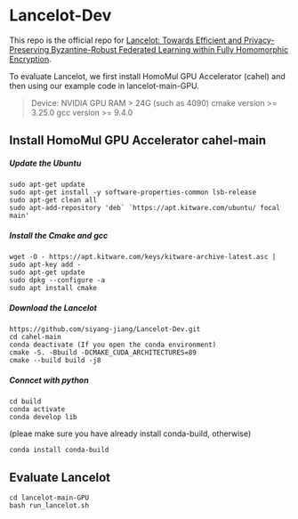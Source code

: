 # Lancelot-Dev
This repo is the official repo for [Lancelot: Towards Efficient and Privacy-Preserving Byzantine-Robust Federated Learning within Fully Homomorphic Encryption](https://arxiv.org/abs/2408.06197).

To evaluate Lancelot, we first install HomoMul GPU Accelerator (cahel) and then using our example code in lancelot-main-GPU.

> Device: NVIDIA GPU RAM > 24G (such as 4090)
> cmake version >= 3.25.0
> gcc version >= 9.4.0


## Install HomoMul GPU Accelerator cahel-main

##### Update the Ubuntu
```
sudo apt-get update
sudo apt-get install -y software-properties-common lsb-release
sudo apt-get clean all
sudo apt-add-repository 'deb` `https://apt.kitware.com/ubuntu/ focal main'
```


##### Install the Cmake and gcc

```
wget -O - https://apt.kitware.com/keys/kitware-archive-latest.asc | sudo apt-key add -
sudo apt-get update
sudo dpkg --configure -a
sudo apt install cmake
```



##### Download the Lancelot

```
https://github.com/siyang-jiang/Lancelot-Dev.git
cd cahel-main
conda deactivate (If you open the conda environment)
cmake -S. -Bbuild -DCMAKE_CUDA_ARCHITECTURES=89
cmake --build build -j8
```
##### Conncet with python

```
cd build
conda activate
conda develop lib
```
(pleae make sure you have already install conda-build, otherwise)
```
conda install conda-build
```



## Evaluate Lancelot
```
cd lancelot-main-GPU
bash run_lancelot.sh
```

<!-- ## Results
![Results](https://github.com/siyang-jiang/Lancelot-Dev/blob/main/results.jpeg) -->
